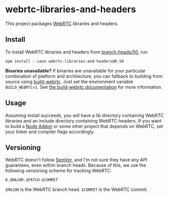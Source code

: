 webrtc-libraries-and-headers
============================

This project packages [WebRTC](https://webrtc.org/native-code) libraries and
headers.

Install
-------

To install WebRTC libraries and headers from [branch-heads/50](https://chromium.googlesource.com/external/webrtc/+/branch-heads/50), run

```
npm install --save webrtc-libraries-and-headers@0.50
```

**Binaries unavailable?** If binaries are unavailable for your particular
combination of platform and architecture, you can fallback to building from
source using [build-webrtc](https://github.com/markandrus/build-webrtc). Just
set the environment variable `BUILD_WEBRTC=1`. See
[the build-webrtc documentation](https://github.com/markandrus/build-webrtc/blob/master/docs/README.md)
for more information.

Usage
-----

Assuming install succeeds, you will have a lib directory containing WebRTC
libraries and an include directory containing WebRTC headers. If you want to
build a [Node Addon](https://nodejs.org/api/addons.html) or some other project
that depends on WebRTC, set your linker and compiler flags accordingly.

Versioning
----------

WebRTC doesn't follow [SemVer](http://semver.org), and I'm not sure they have
any API guarantees, even within branch heads. Because of this, we use the
following versioning scheme for tracking WebRTC:

```
0.$MAJOR.$PATCH-$COMMIT
```

`$MAJOR` is the WebRTC branch head. `$COMMIT` is the WebRTC commit.
